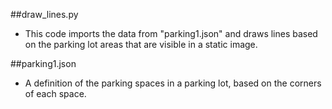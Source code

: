 ##draw_lines.py
 - This code imports the data from "parking1.json" and draws lines based on the parking lot areas that are visible in a static image.

##parking1.json
 - A definition of the parking spaces in a parking lot, based on the corners of each space.
